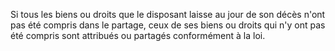   
 Si tous les biens ou droits que le disposant laisse au jour de son décès n'ont pas été compris dans le partage, ceux de ses biens ou droits qui n'y ont pas été compris sont attribués ou partagés conformément à la loi.  

  
